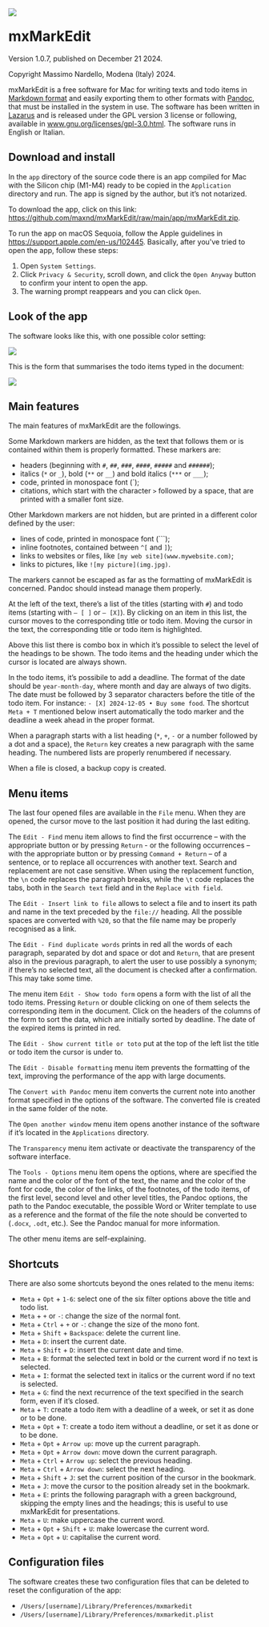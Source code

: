 <img align="left" src="https://github.com/maxnd/mxMarkEdit/blob/main/icon.png">

# mxMarkEdit

Version 1.0.7, published on December 21 2024.

Copyright Massimo Nardello, Modena (Italy) 2024.

mxMarkEdit is a free software for Mac for writing texts and todo items in [Markdown format](https://pandoc.org/MANUAL.html#pandocs-markdown) and easily exporting them to other formats with [Pandoc](https://pandoc.org), that must be installed in the system in use. The software has been written in [Lazarus](https://www.lazarus-ide.org) and is released under the GPL version 3 license or following, available in www.gnu.org/licenses/gpl-3.0.html. The software runs in English or Italian.

## Download and install

In the `app` directory of the source code there is an app compiled for Mac with the Silicon chip (M1-M4) ready to be copied in the `Application` directory and run. The app is signed by the author, but it’s not notarized.  

To download the app, click on this link: https://github.com/maxnd/mxMarkEdit/raw/main/app/mxMarkEdit.zip.

To run the app on macOS Sequoia, follow the Apple guidelines in https://support.apple.com/en-us/102445. Basically, after you've tried to open the app, follow these steps:

1. Open `System Settings`.
2. Click `Privacy & Security`, scroll down, and click the `Open Anyway` button to confirm your intent to open the app.
3. The warning prompt reappears and you can click `Open`.

## Look of the app

The software looks like this, with one possible color setting:

![](https://github.com/maxnd/mxMarkEdit/blob/main/screenshots/screenshot1.png)

This is the form that summarises the todo items typed in the document:

![](https://github.com/maxnd/mxMarkEdit/blob/main/screenshots/screenshot2.png)

## Main features

The main features of mxMarkEdit are the followings.

Some Markdown markers are hidden, as the text that follows them or is contained within them is properly formatted. These markers are:

* headers (beginning with `#`, `##`, `###`, `####`, `#####` and `######`);
* italics (`*` or `_`), bold (`**` or `__`) and bold italics (`***` or `___`);
* code, printed in monospace font (`);
* citations, which start with the character `>` followed by a space, that are printed with a smaller font size.

Other Markdown markers are not hidden, but are printed in a different color defined by the user:

* lines of code, printed in monospace font (\`\`\`);
* inline footnotes, contained between `^[` and `]`);
* links to websites or files, like `[my web site](www.mywebsite.com)`;
* links to pictures, like `![my picture](img.jpg)`.

The markers cannot be escaped as far as the formatting of mxMarkEdit is concerned. Pandoc should instead manage them properly.

At the left of the text, there’s a list of the titles (starting with `#`) and todo items (starting with `– [ ]`  or `– [X]`). By clicking on an item in this list, the cursor moves to the corresponding title or todo item. Moving the cursor in the text, the corresponding title or todo item is highlighted.

Above this list there is combo box in which it’s possible to select the level of the headings to be shown. The todo items and the heading under which the cursor is located are always shown.

In the todo items, it’s possibile to add a deadline. The format of the date should be `year-month-day`, where month and day are always of two digits. The date must be followed by 3 separator characters before the title of the todo item. For instance: 
`- [X] 2024-12-05 • Buy some food`. The shortcut `Meta + T` mentioned below insert automatically the todo marker and the deadline a week ahead in the proper format.

When a paragraph starts with a list heading (`*`, `+`, `-` or a number followed by a dot and a space), the `Return` key creates a new paragraph with the same heading. The numbered lists are properly renumbered if necessary.

When a file is closed, a backup copy is created.

## Menu items 

The last four opened files are available in the `File` menu. When they are opened, the cursor move to the last position it had during the last editing.

The `Edit - Find` menu item allows to find the first occurrence – with the appropriate button or by pressing `Return` - or the following occurrences – with the appropriate button or by pressing `Command + Return` – of a sentence, or to replace all occurrences with another text. Search and replacement are not case sensitive. When using the replacement function, the `\n` code replaces the paragraph breaks, while the `\t` code replaces the tabs, both in the `Search text` field and in the `Replace with field`.

The `Edit - Insert link to file` allows to select a file and to insert its path and name in the text preceded by the `file://` heading. All the possible spaces are converted with `%20`, so that the file name may be properly recognised as a link.

The `Edit - Find duplicate words` prints in red all the words of each paragraph, separated by dot and space or dot and `Return`, that are present also in the previous paragraph, to alert the user to use possibly a synonym; if there’s no selected text, all the document is checked after a confirmation. This may take some time.

The menu item `Edit - Show todo form` opens a form with the list of all the todo items. Pressing `Return` or double clicking on one of them selects the corresponding item in the document. Click on the headers of the columns of the form to sort the data, which are initially sorted by deadline. The date of the expired items is printed in red.

The `Edit - Show current title or toto` put at the top of the left list the title or todo item the cursor is under to.
	
The `Edit - Disable formatting` menu item prevents the formatting of the text, improving the performance of the app with large documents.

The `Convert with Pandoc` menu item converts the current note into another format specified in the options of the software. The converted file is created in the same folder of the note.

The `Open another window` menu item opens another instance of the software if it’s located in the `Applications` directory.

The `Transparency` menu item activate or deactivate the transparency of the software interface.

The `Tools - Options` menu item opens the options, where are specified the name and the color of the font of the text, the name and the color of the font for code, the color of the links, of the footnotes, of the todo items, of the first level, second level and other level titles, the Pandoc options, the path to the Pandoc executable, the possible Word or Writer template to use as a reference and the format of the file the note should be converted to (`.docx`, `.odt`, etc.). See the Pandoc manual for more information.

The other menu items are self-explaining.

## Shortcuts

There are also some shortcuts beyond the ones related to the menu items:

* `Meta` + `Opt` + `1-6`: select one of the six filter options above the title and todo list.
* `Meta` + `+` or `-`: change the size of the normal font.
* `Meta` + `Ctrl` + `+` or `-`: change the size of the mono font.
* `Meta` + `Shift` + `Backspace`: delete the current line.
* `Meta` + `D`: insert the current date.
* `Meta` + `Shift` + `D`: insert the current date and time.
* `Meta` + `B`: format the selected text in bold or the current word if no text is selected.
* `Meta` + `I`: format the selected text in italics or the current word if no text is selected.
* `Meta` + `G`: find the next recurrence of the text specified in the search form, even if it’s closed.
* `Meta` + `T`: create a todo item with a deadline of a week, or set it as done or to be done.
* `Meta` + `Opt` + `T`: create a todo item without a deadline, or set it as done or to be done.
* `Meta` + `Opt` + `Arrow up`: move up the current paragraph.
* `Meta` + `Opt` + `Arrow down`: move down the current paragraph.
* `Meta` + `Ctrl` + `Arrow up`: select the previous heading.
* `Meta` + `Ctrl` + `Arrow down`: select the next heading.
* `Meta` + `Shift` + `J`: set the current position of the cursor in the bookmark.
* `Meta` + `J`: move the cursor to the position already set in the bookmark.
* `Meta` + `E`: prints the following paragraph with a green background, skipping the empty lines and the headings; this is useful to use mxMarkEdit for presentations.
* `Meta` + `U`: make uppercase the current word.
* `Meta` + `Opt` + `Shift` + `U`: make lowercase the current word.
* `Meta` + `Opt` + `U`: capitalise the current word.

## Configuration files

The software creates these two configuration files that can be deleted to reset the configuration of the app:

- `/Users/[username]/Library/Preferences/mxmarkedit`
- `/Users/[username]/Library/Preferences/mxmarkedit.plist`
